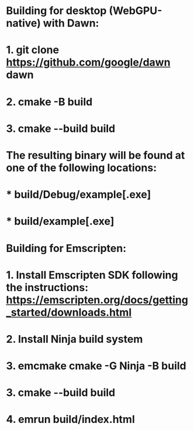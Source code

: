 # Building for desktop (WebGPU-native) with Dawn:
#  1. git clone https://github.com/google/dawn dawn
#  2. cmake -B build
#  3. cmake --build build
# The resulting binary will be found at one of the following locations:
#   * build/Debug/example[.exe]
#   * build/example[.exe]

# Building for Emscripten:
#  1. Install Emscripten SDK following the instructions: https://emscripten.org/docs/getting_started/downloads.html
#  2. Install Ninja build system
#  3. emcmake cmake -G Ninja -B build
#  3. cmake --build build
#  4. emrun build/index.html